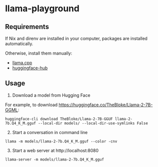 # llama-playground

## Requirements

If Nix and direnv are installed in your computer, packages are installed automatically.

Otherwise, install them manually:
- [llama.cpp](https://github.com/ggerganov/llama.cpp/)
- [huggingface-hub](https://huggingface.co/docs/huggingface_hub/en/guides/cli)

## Usage
1. Download a model from Hugging Face

For example, to download https://huggingface.co/TheBloke/Llama-2-7B-GGML:
```shell
huggingface-cli download TheBloke/Llama-2-7B-GGUF llama-2-7b.Q4_K_M.gguf --local-dir models/ --local-dir-use-symlinks False
```

2. Start a conversation in command line
```shell
llama -m models/llama-2-7b.Q4_K_M.gguf --color -cnv
```

3. Start a web server at http://localhost:8080
```shell
llama-server -m models/llama-2-7b.Q4_K_M.gguf
```
